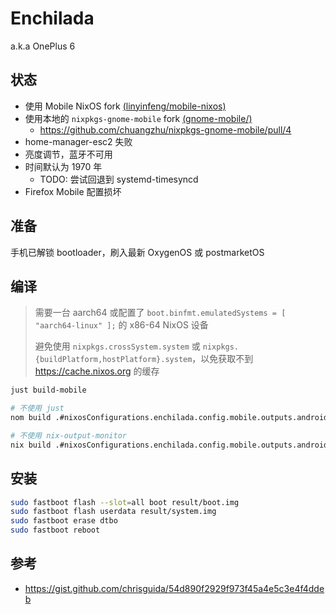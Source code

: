 # Enchilada

a.k.a OnePlus 6

## 状态

- 使用 Mobile NixOS fork [(linyinfeng/mobile-nixos)](https://github.com/linyinfeng/mobile-nixos/tree/development)
- 使用本地的 `nixpkgs-gnome-mobile` fork [(gnome-mobile/)](gnome-mobile/)
  - https://github.com/chuangzhu/nixpkgs-gnome-mobile/pull/4
- home-manager-esc2 失败
- 亮度调节，蓝牙不可用
- 时间默认为 1970 年
  - TODO: 尝试回退到 systemd-timesyncd
- Firefox Mobile 配置损坏

## 准备

手机已解锁 bootloader，刷入最新 OxygenOS 或 postmarketOS

## 编译

> 需要一台 aarch64 或配置了 `boot.binfmt.emulatedSystems = [ "aarch64-linux" ];` 的 x86-64 NixOS 设备
>
> 避免使用 `nixpkgs.crossSystem.system` 或 `nixpkgs.{buildPlatform,hostPlatform}.system`，以免获取不到 https://cache.nixos.org 的缓存

```bash
just build-mobile

# 不使用 just
nom build .#nixosConfigurations.enchilada.config.mobile.outputs.android.android-fastboot-images

# 不使用 nix-output-monitor
nix build .#nixosConfigurations.enchilada.config.mobile.outputs.android.android-fastboot-images
```

## 安装

```bash
sudo fastboot flash --slot=all boot result/boot.img
sudo fastboot flash userdata result/system.img
sudo fastboot erase dtbo
sudo fastboot reboot
```

## 参考

- https://gist.github.com/chrisguida/54d890f2929f973f45a4e5c3e4f4ddeb
